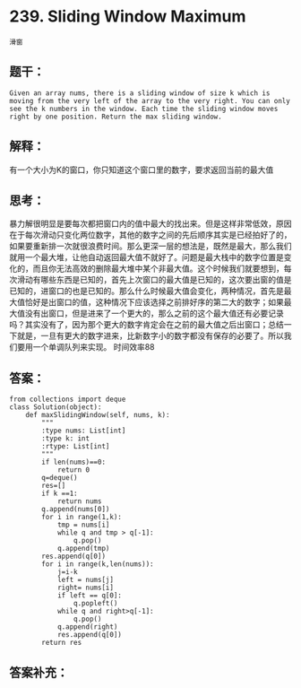 # 239. Sliding Window Maximum
    滑窗
## 题干：
```
Given an array nums, there is a sliding window of size k which is moving from the very left of the array to the very right. You can only see the k numbers in the window. Each time the sliding window moves right by one position. Return the max sliding window.

```
## 解释：
有一个大小为K的窗口，你只知道这个窗口里的数字，要求返回当前的最大值
## 思考：
暴力解很明显是要每次都把窗口内的值中最大的找出来。但是这样非常低效，原因在于每次滑动只变化两位数字，其他的数字之间的先后顺序其实是已经拍好了的，如果要重新排一次就很浪费时间。那么更深一层的想法是，既然是最大，那么我们就用一个最大堆，让他自动返回最大值不就好了。问题是最大栈中的数字位置是变化的，而且你无法高效的删除最大堆中某个非最大值。这个时候我们就要想到，每次滑动有哪些东西是已知的，首先上次窗口的最大值是已知的，这次要出窗的值是已知的，进窗口的也是已知的。那么什么时候最大值会变化，两种情况，首先是最大值恰好是出窗口的值，这种情况下应该选择之前排好序的第二大的数字；如果最大值没有出窗口，但是进来了一个更大的，那么之前的这个最大值还有必要记录吗？其实没有了，因为那个更大的数字肯定会在之前的最大值之后出窗口；总结一下就是，一旦有更大的数字进来，比新数字小的数字都没有保存的必要了。所以我们要用一个单调队列来实现。
时间效率88
## 答案：
```
from collections import deque
class Solution(object):
    def maxSlidingWindow(self, nums, k):
        """
        :type nums: List[int]
        :type k: int
        :rtype: List[int]
        """
        if len(nums)==0:
            return 0
        q=deque()
        res=[]
        if k ==1:
            return nums
        q.append(nums[0])
        for i in range(1,k):
            tmp = nums[i]
            while q and tmp > q[-1]:
                q.pop()
            q.append(tmp)
        res.append(q[0])
        for i in range(k,len(nums)):
            j=i-k
            left = nums[j]
            right= nums[i]
            if left == q[0]:
                q.popleft()
            while q and right>q[-1]:
                q.pop()
            q.append(right)
            res.append(q[0])
        return res
```
## 答案补充：